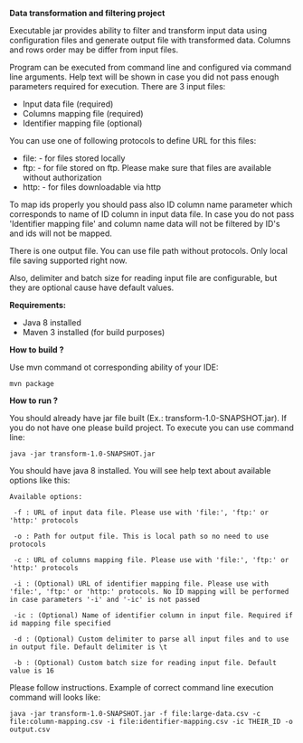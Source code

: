 **Data transformation and filtering project**

Executable jar provides ability to filter and transform input data using configuration files and generate output file with transformed data.
Columns and rows order may be differ from input files. 

Program can be executed from command line and configured via command line arguments.
Help text will be shown in case you did not pass enough parameters required for execution.
There are 3 input files:
- Input data file (required)
- Columns mapping file (required)
- Identifier mapping file (optional)

You can use one of following protocols to define URL for this files:
- file: - for files stored locally
- ftp: - for file stored on ftp. Please make sure that files are available without authorization
- http: - for files downloadable via http

To map ids properly you should pass also ID column name parameter which corresponds to name of ID column in input data file.
In case you do not pass 'Identifier mapping file' and column name data will not be filtered by ID's and ids will not be mapped.

There is one output file. You can use file path without protocols. Only local file saving supported right now.

Also, delimiter and batch size for reading input file are configurable, but they are optional cause have default values.

**Requirements:**

- Java 8 installed
- Maven 3 installed (for build purposes)


**How to build ?**

Use mvn command ot corresponding ability of your IDE:
 
`mvn package`

**How to run ?**

You should already have jar file built (Ex.: transform-1.0-SNAPSHOT.jar). If you do not have one please build project.
To execute you can use command line:

`java -jar transform-1.0-SNAPSHOT.jar`

You should have java 8 installed. You will see help text about available options like this:

`Available options: `

` -f : URL of input data file. Please use with 'file:', 'ftp:' or 'http:' protocols`

` -o : Path for output file. This is local path so no need to use protocols`

` -c : URL of columns mapping file. Please use with 'file:', 'ftp:' or 'http:' protocols`

` -i : (Optional) URL of identifier mapping file. Please use with 'file:', 'ftp:' or 'http:' protocols. No ID mapping will be performed in case parameters '-i' and '-ic' is not passed`

` -ic : (Optional) Name of identifier column in input file. Required if id mapping file specified`

` -d : (Optional) Custom delimiter to parse all input files and to use in output file. Default delimiter is \t`

` -b : (Optional) Custom batch size for reading input file. Default value is 16`

Please follow instructions. Example of correct command line execution command will looks like:

`java -jar transform-1.0-SNAPSHOT.jar -f file:large-data.csv -c file:column-mapping.csv -i file:identifier-mapping.csv -ic THEIR_ID -o output.csv`

